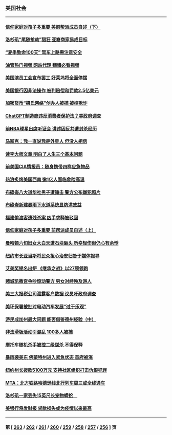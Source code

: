 ### 美国社会
---
#### [信仰家庭对孩子多重要 美前帮派成员自述（下）](../../pages/ncid1078160/n14033330.md?07141245) 
#### [洛杉矶“尾随抢劫”猖狂 亚裔商家易成目标](../../pages/ncid1078160/n14034033.md?07141245) 
#### [“夏季致命100天” 驾车上路需注意安全](../../pages/ncid1078160/n14034023.md?07141245) 
#### [油管热门视频 网站代理 翻墙必看视频](http://138.2.39.72:81/youtube.html?epic-marker?07141245)
#### [美国演员工会宣布罢工 好莱坞将全面停摆](../../pages/ncid1078160/n14033960.md?07141245) 
#### [美国银行因非法操作 被判赔偿和罚款2.5亿美元](../../pages/ncid1078160/n14033911.md?07141245) 
#### [加密货币“摄氏网络”创办人被捕 被控欺诈](../../pages/ncid1078160/n14033823.md?07141245) 
#### [ChatGPT制造商违反消费者保护法？美政府调查](../../pages/ncid1078160/n14033777.md?07141245) 
#### [前NBA球星出席听证会 讲述因反共遭封杀经历](../../pages/ncid1078160/n14033745.md?07141245) 
#### [马斯克：我一直说我是外星人 但没人相信](../../pages/ncid1078160/n14033811.md?07141245) 
#### [读李大师文章 明白了人生三个基本问题](../../pages/ncid1078160/n14033159.md?07141245) 
#### [前美国CIA情报员：随身携带四样应急物品](../../pages/ncid1078160/n14033298.md?07141245) 
#### [热浪炙烤美国西南 逾1亿人面临危险高温](../../pages/ncid1078160/n14033329.md?07141245) 
#### [布碌崙八大道华社男子遭锤击 警方公布嫌犯照片](../../pages/ncid1078160/n14033307.md?07141245) 
#### [布碌崙新建暴雨下水道系统显防洪效益](../../pages/ncid1078160/n14033337.md?07141245) 
#### [福建偷渡客遭残杀案 凶手求释被驳回](../../pages/ncid1078160/n14033314.md?07141245) 
#### [信仰家庭对孩子多重要 前帮派成员自述（上）](../../pages/ncid1078160/n14033299.md?07141245) 
#### [曼哈顿六旬妇女大白天遭石块砸头 所幸轻伤但仍心有余悸](../../pages/ncid1078160/n14033296.md?07141245) 
#### [纽约市长亚当斯将民众担心治安归咎于媒体报导](../../pages/ncid1078160/n14033295.md?07141245) 
#### [艾美奖提名出炉 《继承之战》以27项领跑](../../pages/ncid1078160/n14033168.md?07141245) 
#### [赌城凯撒宫争吵惊动警方 男女对峙殃及游人](../../pages/ncid1078160/n14033216.md?07141245) 
#### [美三大报税公司泄露客户数据 议员吁政府调查](../../pages/ncid1078160/n14033055.md?07141245) 
#### [美环保署被批对电动汽车发展“过于乐观”](../../pages/ncid1078160/n14033070.md?07141245) 
#### [游民成加州最大问题 能否借鉴德州经验（中）](../../pages/ncid1078160/n14033082.md?07141245) 
#### [非法滑板活动引混乱 100多人被捕](../../pages/ncid1078160/n14032705.md?07141245) 
#### [摩托车随机杀手被控二级谋杀 不得保释](../../pages/ncid1078160/n14032673.md?07141245) 
#### [暴雨袭美东 佛蒙特州进入紧急状态 首府被淹](../../pages/ncid1078160/n14032591.md?07141245) 
#### [纽约州长拨款5100万元 支持社区组织打击仇恨犯罪](../../pages/ncid1078160/n14032642.md?07141245) 
#### [MTA：北方铁路哈德逊线北行列车周三或全线通车](../../pages/ncid1078160/n14032647.md?07141245) 
#### [洛杉矶一家丢失15英尺长宠物蟒蛇　](../../pages/ncid1078160/n14032500.md?07141245) 
#### [美银行将发财报 贷款损失或为疫情以来最高](../../pages/ncid1078160/n14032383.md?07141245) 

---
#### 第 [ [263](./263.md?07141245) / [262](./262.md?07141245) / [261](./261.md?07141245) / [260](./260.md?07141245) / [259](./259.md?07141245) / [258](./258.md?07141245) / [257](./257.md?07141245) / [256](./256.md?07141245) ] 页
